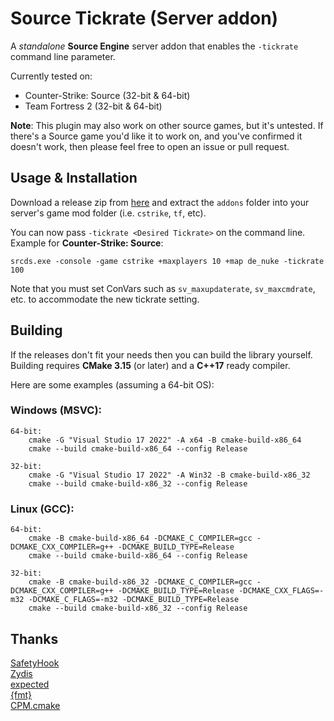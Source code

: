 # Source Tickrate (Server addon)

A _standalone_ **Source Engine** server addon that enables the `-tickrate` command line parameter.

Currently tested on:
* Counter-Strike: Source (32-bit & 64-bit)
* Team Fortress 2 (32-bit & 64-bit)

**Note**: This plugin may also work on other source games, but it's untested. If there's a Source game you'd like it to work on, and you've confirmed it doesn't work, then please feel free to open an issue or pull request.

## Usage & Installation

Download a release zip from [here](https://github.com/angelfor3v3r/source-tickrate/releases) and extract the `addons` folder into your server's game mod folder (i.e. `cstrike`, `tf`, etc).

You can now pass `-tickrate <Desired Tickrate>` on the command line.
Example for **Counter-Strike: Source**:
```
srcds.exe -console -game cstrike +maxplayers 10 +map de_nuke -tickrate 100
```

Note that you must set ConVars such as `sv_maxupdaterate`, `sv_maxcmdrate`, etc. to accommodate the new tickrate setting.

## Building

If the releases don't fit your needs then you can build the library yourself.\
Building requires **CMake 3.15** (or later) and a **C++17** ready compiler.

Here are some examples (assuming a 64-bit OS):

### Windows (MSVC):

```
64-bit:
    cmake -G "Visual Studio 17 2022" -A x64 -B cmake-build-x86_64
    cmake --build cmake-build-x86_64 --config Release
    
32-bit:
    cmake -G "Visual Studio 17 2022" -A Win32 -B cmake-build-x86_32
    cmake --build cmake-build-x86_32 --config Release
```

### Linux (GCC):

```
64-bit: 
    cmake -B cmake-build-x86_64 -DCMAKE_C_COMPILER=gcc -DCMAKE_CXX_COMPILER=g++ -DCMAKE_BUILD_TYPE=Release
    cmake --build cmake-build-x86_64 --config Release
    
32-bit: 
    cmake -B cmake-build-x86_32 -DCMAKE_C_COMPILER=gcc -DCMAKE_CXX_COMPILER=g++ -DCMAKE_BUILD_TYPE=Release -DCMAKE_CXX_FLAGS=-m32 -DCMAKE_C_FLAGS=-m32 -DCMAKE_BUILD_TYPE=Release
    cmake --build cmake-build-x86_32 --config Release
```

## Thanks
[SafetyHook](https://github.com/cursey/safetyhook)\
[Zydis](https://github.com/zyantific/zydis)\
[expected](https://github.com/TartanLlama/expected)\
[{fmt}](https://github.com/fmtlib/fmt)\
[CPM.cmake](https://github.com/cpm-cmake/CPM.cmake)
